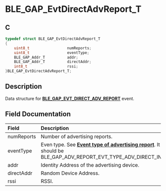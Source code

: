 # BLE_GAP_EvtDirectAdvReport_T

## C

```c
typedef struct BLE_GAP_EvtDirectAdvReport_T
{
    uint8_t                 numReports;
    uint8_t                 eventType;
    BLE_GAP_Addr_T          addr;
    BLE_GAP_Addr_T          directAddr;
    int8_t                  rssi;
}BLE_GAP_EvtDirectAdvReport_T;
```

## Description

Data structure for **[BLE_GAP_EVT_DIRECT_ADV_REPORT](GUID-ADCFB5AA-F06E-4ED9-9227-592A5CE40F39.md)** event.


## Field Documentation

|Field|Description|
|:---|:---|
|numReports|Number of advertising reports.|
|eventType|Even type. See **[Event type of advertising report](GUID-A9AA820A-AE86-42C0-AA6A-C14E4601FC3A.md)**. It should be BLE_GAP_ADV_REPORT_EVT_TYPE_ADV_DIRECT_IND.|
|addr|Identity Address of the advertising device.|
|directAddr|Random Device Address.|
|rssi|RSSI.|
